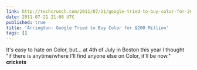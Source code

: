 ```yaml
---
link: http://techcrunch.com/2011/07/21/google-tried-to-buy-color-for-200-million-color-said-no/
date: 2011-07-21 21:08 UTC
published: true
title: 'Arrington: Google Tried to Buy Color for $200 Million'
tags: []
---
```


It's easy to hate on Color, but... at 4th of July in Boston this year I thought "if there is anytime/where I'll find anyone else on Color, it'll be now." <b>crickets</b>
